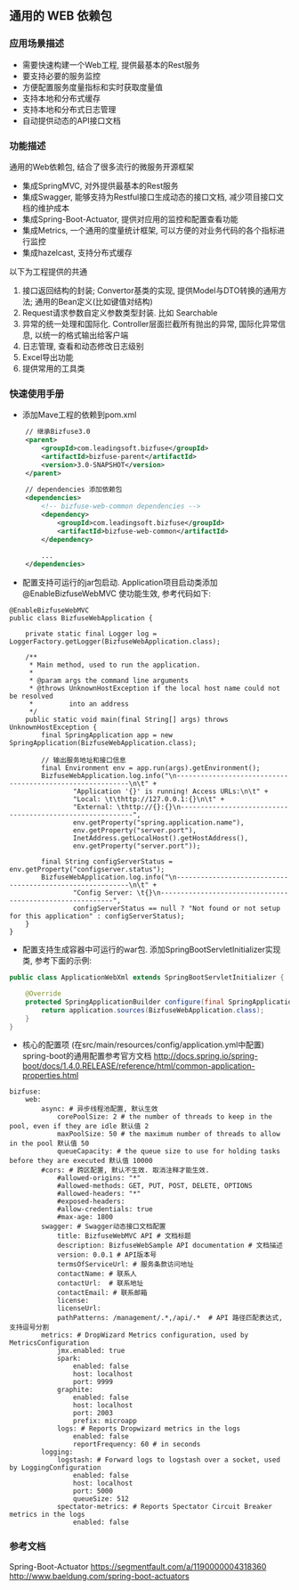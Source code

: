 ## 通用的 WEB 依赖包

### 应用场景描述

- 需要快速构建一个Web工程, 提供最基本的Rest服务
- 要支持必要的服务监控  
- 方便配置服务度量指标和实时获取度量值
- 支持本地和分布式缓存
- 支持本地和分布式日志管理
- 自动提供动态的API接口文档

### 功能描述
通用的Web依赖包, 结合了很多流行的微服务开源框架  

- 集成SpringMVC, 对外提供最基本的Rest服务
- 集成Swagger, 能够支持为Restful接口生成动态的接口文档, 减少项目接口文档的维护成本
- 集成Spring-Boot-Actuator, 提供对应用的监控和配置查看功能
- 集成Metrics, 一个通用的度量统计框架, 可以方便的对业务代码的各个指标进行监控
- 集成hazelcast, 支持分布式缓存

以下为工程提供的共通

1. 接口返回结构的封装; Convertor基类的实现, 提供Model与DTO转换的通用方法; 通用的Bean定义(比如键值对结构)
2. Request请求参数自定义参数类型封装. 比如 Searchable
3. 异常的统一处理和国际化. Controller层面拦截所有抛出的异常, 国际化异常信息, 以统一的格式输出给客户端
4. 日志管理, 查看和动态修改日志级别
5. Excel导出功能
6. 提供常用的工具类


### 快速使用手册
- 添加Mave工程的依赖到pom.xml

```xml
    // 继承Bizfuse3.0
    <parent>
		<groupId>com.leadingsoft.bizfuse</groupId>
		<artifactId>bizfuse-parent</artifactId>
		<version>3.0-SNAPSHOT</version>
	</parent>
	
	// dependencies 添加依赖包
	<dependencies>
		<!-- bizfuse-web-common dependencies -->
		<dependency>
			<groupId>com.leadingsoft.bizfuse</groupId>
			<artifactId>bizfuse-web-common</artifactId>
		</dependency>
		
		...
	</dependencies>
```

- 配置支持可运行的jar包启动. Application项目启动类添加 @EnableBizfuseWebMVC 使功能生效, 参考代码如下:

```
@EnableBizfuseWebMVC
public class BizfuseWebApplication {

    private static final Logger log = LoggerFactory.getLogger(BizfuseWebApplication.class);

    /**
     * Main method, used to run the application.
     *
     * @param args the command line arguments
     * @throws UnknownHostException if the local host name could not be resolved
     *         into an address
     */
    public static void main(final String[] args) throws UnknownHostException {
        final SpringApplication app = new SpringApplication(BizfuseWebApplication.class);

        // 输出服务地址和接口信息
        final Environment env = app.run(args).getEnvironment();
        BizfuseWebApplication.log.info("\n----------------------------------------------------------\n\t" +
                "Application '{}' is running! Access URLs:\n\t" +
                "Local: \t\thttp://127.0.0.1:{}\n\t" +
                "External: \thttp://{}:{}\n----------------------------------------------------------",
                env.getProperty("spring.application.name"),
                env.getProperty("server.port"),
                InetAddress.getLocalHost().getHostAddress(),
                env.getProperty("server.port"));

        final String configServerStatus = env.getProperty("configserver.status");
        BizfuseWebApplication.log.info("\n----------------------------------------------------------\n\t" +
                "Config Server: \t{}\n----------------------------------------------------------",
                configServerStatus == null ? "Not found or not setup for this application" : configServerStatus);
    }
}
```

- 配置支持生成容器中可运行的war包. 添加SpringBootServletInitializer实现类, 参考下面的示例:

```java
public class ApplicationWebXml extends SpringBootServletInitializer {

    @Override
    protected SpringApplicationBuilder configure(final SpringApplicationBuilder application) {
        return application.sources(BizfuseWebApplication.class);
    }
}
```

- 核心的配置项 (在src/main/resources/config/application.yml中配置)
spring-boot的通用配置参考官方文档  http://docs.spring.io/spring-boot/docs/1.4.0.RELEASE/reference/html/common-application-properties.html

```
bizfuse: 
    web: 
        async: # 异步线程池配置, 默认生效
            corePoolSize: 2 # the number of threads to keep in the pool, even if they are idle 默认值 2
            maxPoolSize: 50 # the maximum number of threads to allow in the pool 默认值 50
            queueCapacity: # the queue size to use for holding tasks before they are executed 默认值 10000
        #cors: # 跨区配置, 默认不生效. 取消注释才能生效.
            #allowed-origins: "*"
            #allowed-methods: GET, PUT, POST, DELETE, OPTIONS
            #allowed-headers: "*"
            #exposed-headers:
            #allow-credentials: true
            #max-age: 1800
        swagger: # Swagger动态接口文档配置
            title: BizfuseWebMVC API # 文档标题
            description: BizfuseWebSample API documentation # 文档描述
            version: 0.0.1 # API版本号
            termsOfServiceUrl: # 服务条款访问地址
            contactName: # 联系人
            contactUrl:  # 联系地址
            contactEmail: # 联系邮箱
            license:
            licenseUrl: 
            pathPatterns: /management/.*,/api/.*  # API 路径匹配表达式, 支持逗号分割
        metrics: # DropWizard Metrics configuration, used by MetricsConfiguration
            jmx.enabled: true 
            spark:
                enabled: false
                host: localhost
                port: 9999
            graphite:
                enabled: false
                host: localhost
                port: 2003
                prefix: microapp
            logs: # Reports Dropwizard metrics in the logs
                enabled: false
                reportFrequency: 60 # in seconds
        logging:
            logstash: # Forward logs to logstash over a socket, used by LoggingConfiguration
                enabled: false
                host: localhost
                port: 5000
                queueSize: 512
            spectator-metrics: # Reports Spectator Circuit Breaker metrics in the logs
                enabled: false
```

### 参考文档
 Spring-Boot-Actuator https://segmentfault.com/a/1190000004318360
 http://www.baeldung.com/spring-boot-actuators  
 
 
